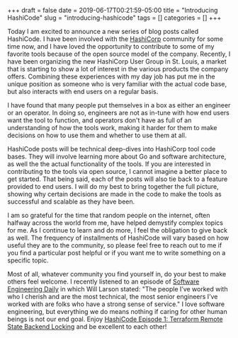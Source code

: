 +++ 
draft = false
date = 2019-06-17T00:21:59-05:00
title = "Introducing HashiCode"
slug = "introducing-hashicode" 
tags = []
categories = []
+++

Today I am excited to announce a new series of blog posts called HashiCode. I have been involved with the [HashiCorp](https://www.hashicorp.com/) community for some time now, and I have loved the opportunity to contribute to some of my favorite tools because of the open source model of the company. Recently, I have been organizing the new HashiCorp User Group in St. Louis, a market that is starting to show a lot of interest in the various products the company offers. Combining these experiences with my day job has put me in the unique position as someone who is very familiar with the actual code base, but also interacts with end users on a regular basis.

I have found that many people put themselves in a box as either an engineer or an operator. In doing so, engineers are not as in-tune with how end users want the tool to function, and operators don't have as full of an understanding of how the tools work, making it harder for them to make decisions on how to use them and whether to use them at all.

HashiCode posts will be technical deep-dives into HashiCorp tool code bases. They will involve learning more about Go and software architecture, as well the the actual functionality of the tools. If you are interested in contributing to the tools via open source, I cannot imagine a better place to get started. That being said, each of the posts will also tie back to a feature provided to end users. I will do my best to bring together the full picture, showing why certain decisions are made in the code to make the tools as successful and scalable as they have been.

I am so grateful for the time that random people on the internet, often halfway across the world from me, have helped demystify complex topics for me. As I continue to learn and do more, I feel the obligation to give back as well. The frequency of installments of HashiCode will vary based on how useful they are to the community, so please feel free to reach out to me if you find a particular post helpful or if you want me to write something on a specific topic.

Most of all, whatever community you find yourself in, do your best to make others feel welcome. I recently listened to an episode of [Software Engineering Daily](https://softwareengineeringdaily.com/2019/06/14/elegant-puzzle-with-will-larson/) in which Will Larson stated: "The people I’ve worked with who I cherish and are the most technical, the most senior engineers I’ve worked with are folks who have a strong sense of service." I love software engineering, but everything we do means nothing if caring for other human beings is not our end goal. Enjoy [HashiCode Episode 1: Terraform Remote State Backend Locking](https://danielmangum.com/posts/tf-remote-state-backend-locking) and be excellent to each other!